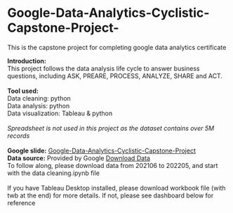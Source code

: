 # Google-Data-Analytics-Cyclistic-Capstone-Project-
This is the capstone project for completing google data analytics certificate<br>

**Introduction:** <br>
This project follows the data analysis life cycle to answer business questions, including ASK, PREARE, PROCESS, ANALYZE, SHARE and ACT.<br>
<br>
**Tool used:** <br>
Data cleaning: python <br>
Data analysis: python <br>
Data visualization: Tableau & python <br>
<br>
_Spreadsheet is not used in this project as the dataset contains over 5M records_<br>
<br>
**Google slide:** <a href="https://docs.google.com/presentation/d/1Cc2qyCWEi9Ni_DDR7hpqm4Mu5uSljYK-L9plmqMKN_s/edit?usp=sharing" target="_blank">Google-Data-Analytics-Cyclistic-Capstone-Project</a>
<br>
**Data source:** Provided by Google [Download Data](https://divvy-tripdata.s3.amazonaws.com/index.html) <br>
To follow along, please download data from 202106 to 202205, and start with the data cleaning.ipynb file
<br>
<br>
If you have Tableau Desktop installed, please download workbook file (with twb at the end) for more details. If not, please see dashboard below for reference<br>
